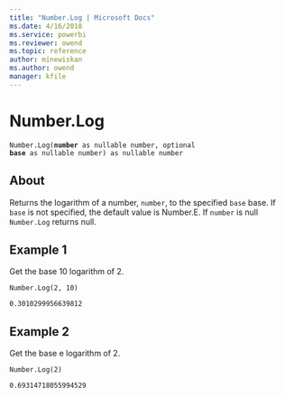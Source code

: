 ```yaml
---
title: "Number.Log | Microsoft Docs"
ms.date: 4/16/2018
ms.service: powerbi
ms.reviewer: owend
ms.topic: reference
author: minewiskan
ms.author: owend
manager: kfile
---
```

# Number.Log
<code>Number.Log(**number** as nullable number, optional **base** as nullable number) as nullable number</code>

## About
Returns the logarithm of a number, <code>number</code>, to the specified <code>base</code> base. If <code>base</code> is not specified, the default value is Number.E. If <code>number</code> is null <code>Number.Log</code> returns null.

## Example 1
Get the base 10 logarithm of 2.


```
Number.Log(2, 10)
```


```
0.3010299956639812
```

## Example 2
Get the base e logarithm of 2.


```
Number.Log(2)
```

```
0.69314718055994529
```


